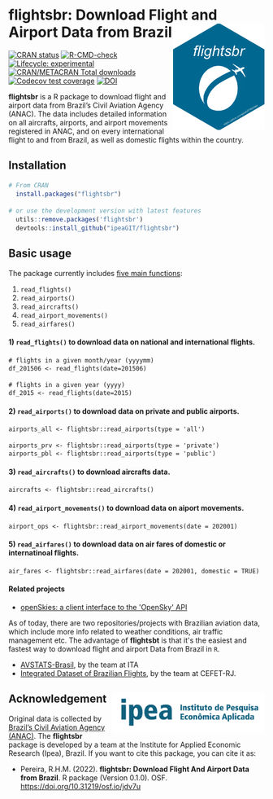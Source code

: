 # flightsbr: Download Flight and Airport Data from Brazil <img align="right" src="man/figures/logo.png?raw=true" alt="logo" width="180">

[![CRAN
   status](https://www.r-pkg.org/badges/version/flightsbr)](https://CRAN.R-project.org/package=flightsbr)
[![R-CMD-check](https://github.com/ipeaGIT/flightsbr/workflows/R-CMD-check/badge.svg)](https://github.com/ipeaGIT/flightsbr/actions)
[![Lifecycle:
     experimental](https://img.shields.io/badge/lifecycle-experimental-orange.svg)](https://lifecycle.r-lib.org/articles/stages.html)
[![CRAN/METACRAN Total
   downloads](http://cranlogs.r-pkg.org/badges/grand-total/flightsbr?color=yellow)](https://CRAN.R-project.org/package=flightsbr)
[![Codecov test
coverage](https://codecov.io/gh/ipeaGIT/flightsbr/branch/main/graph/badge.svg)](https://app.codecov.io/gh/ipeaGIT/flightsbr?branch=main)
[![DOI](https://img.shields.io/badge/DOI-10.31219%2Fosf.io%2Fjdv7u-blue)](https://doi.org/10.31219/osf.io/jdv7u)

**flightsbr** is a R package to download flight and airport data from Brazil’s Civil Aviation Agency (ANAC). The data includes detailed information on all aircrafts, airports, and airport movements registered in ANAC, and on every international flight to and from Brazil, as well as domestic flights within the country.


## Installation

```R
# From CRAN
  install.packages("flightsbr")

# or use the development version with latest features
  utils::remove.packages('flightsbr')
  devtools::install_github("ipeaGIT/flightsbr")
```


## Basic usage
The package currently includes [five main functions](https://ipeagit.github.io/flightsbr/reference/index.html):

1. `read_flights()`
2. `read_airports()`
3. `read_aircrafts()`
4. `read_airport_movements()`
5. `read_airfares()`


#### 1) `read_flights()` to download data on national and international flights.
```
# flights in a given month/year (yyyymm)
df_201506 <- read_flights(date=201506)

# flights in a given year (yyyy)
df_2015 <- read_flights(date=2015)

```

#### 2) `read_airports()` to download data on private and public airports.
```
airports_all <- flightsbr::read_airports(type = 'all')

airports_prv <- flightsbr::read_airports(type = 'private')
airports_pbl <- flightsbr::read_airports(type = 'public')

```

#### 3) `read_aircrafts()` to download aircrafts data.
```
aircrafts <- flightsbr::read_aircrafts()
```

#### 4) `read_airport_movements()` to download data on aiport movements.
```
airport_ops <- flightsbr::read_airport_movements(date = 202001)
```

#### 5) `read_airfares()` to download data on air fares of domestic or internatinoal flights.
```
air_fares <- flightsbr::read_airfares(date = 202001, domestic = TRUE)

```

#### **Related projects**

- [openSkies: a client interface to the 'OpenSky' API](https://github.com/Rafael-Ayala/openSkies)

As of today, there are two repositories/projects with Brazilian aviation data, which include more info related to weather conditions, air traffic management etc. The advantage of **flightsbt** is that it's the easiest and fastest way to download flight and airport Data from Brazil in `R`.

- [AVSTATS-Brasil](http://www.nectar.ita.br/avstats/), by the team at ITA
- [Integrated Dataset of Brazilian Flights](https://ieee-dataport.org/documents/brazilian-flights-dataset), by the team at CEFET-RJ.


## Acknowledgement <a href="https://www.ipea.gov.br"><img align="right" src="man/figures/ipea_logo.png" alt="IPEA" width="300" /></a>

Original data is collected by [Brazil’s Civil Aviation Agency (ANAC)](https://www.gov.br/anac/pt-br). The **flightsbr** package is developed by a team at the Institute for Applied Economic Research (Ipea), Brazil. If you want to cite this package, you can cite it as:

* Pereira, R.H.M. (2022). **flightsbr: Download Flight And Airport Data from Brazil**. R package (Version 0.1.0). OSF. https://doi.org/10.31219/osf.io/jdv7u
